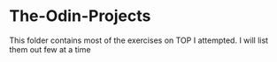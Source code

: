 # The-Odin-Projects


This folder contains most of the exercises on TOP I attempted. I will list them out few at a time